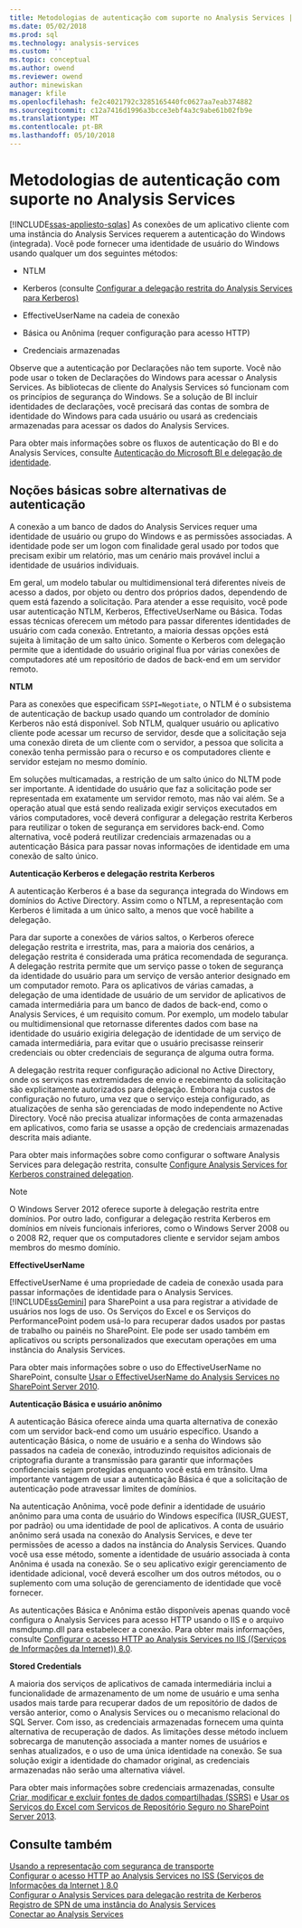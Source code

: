 ```yaml
---
title: Metodologias de autenticação com suporte no Analysis Services | Microsoft Docs
ms.date: 05/02/2018
ms.prod: sql
ms.technology: analysis-services
ms.custom: ''
ms.topic: conceptual
ms.author: owend
ms.reviewer: owend
author: minewiskan
manager: kfile
ms.openlocfilehash: fe2c4021792c3285165440fc0627aa7eab374882
ms.sourcegitcommit: c12a7416d1996a3bcce3ebf4a3c9abe61b02fb9e
ms.translationtype: MT
ms.contentlocale: pt-BR
ms.lasthandoff: 05/10/2018
---
```

# <a name="authentication-methodologies-supported-by-analysis-services"></a>Metodologias de autenticação com suporte no Analysis Services
[!INCLUDE[ssas-appliesto-sqlas](../../includes/ssas-appliesto-sqlas.md)]
  As conexões de um aplicativo cliente com uma instância do Analysis Services requerem a autenticação do Windows (integrada). Você pode fornecer uma identidade de usuário do Windows usando qualquer um dos seguintes métodos:  
  
-   NTLM  
  
-   Kerberos (consulte [Configurar a delegação restrita do Analysis Services para Kerberos)](../../analysis-services/instances/configure-analysis-services-for-kerberos-constrained-delegation.md)  
  
-   EffectiveUserName na cadeia de conexão  
  
-   Básica ou Anônima (requer configuração para acesso HTTP)  
  
-   Credenciais armazenadas  
  
 Observe que a autenticação por Declarações não tem suporte. Você não pode usar o token de Declarações do Windows para acessar o Analysis Services. As bibliotecas de cliente do Analysis Services só funcionam com os princípios de segurança do Windows. Se a solução de BI incluir identidades de declarações, você precisará das contas de sombra de identidade do Windows para cada usuário ou usará as credenciais armazenadas para acessar os dados do Analysis Services.  
  
 Para obter mais informações sobre os fluxos de autenticação do BI e do Analysis Services, consulte [Autenticação do Microsoft BI e delegação de identidade](http://go.microsoft.com/fwlink/?LinkID=286576).  
  
##  <a name="bkmk_auth"></a> Noções básicas sobre alternativas de autenticação  
 A conexão a um banco de dados do Analysis Services requer uma identidade de usuário ou grupo do Windows e as permissões associadas. A identidade pode ser um logon com finalidade geral usado por todos que precisam exibir um relatório, mas um cenário mais provável inclui a identidade de usuários individuais.  
  
 Em geral, um modelo tabular ou multidimensional terá diferentes níveis de acesso a dados, por objeto ou dentro dos próprios dados, dependendo de quem está fazendo a solicitação. Para atender a esse requisito, você pode usar autenticação NTLM, Kerberos, EffectiveUserName ou Básica. Todas essas técnicas oferecem um método para passar diferentes identidades de usuário com cada conexão. Entretanto, a maioria dessas opções está sujeita à limitação de um salto único. Somente o Kerberos com delegação permite que a identidade do usuário original flua por várias conexões de computadores até um repositório de dados de back-end em um servidor remoto.  
  
 **NTLM**  
  
 Para as conexões que especificam `SSPI=Negotiate`, o NTLM é o subsistema de autenticação de backup usado quando um controlador de domínio Kerberos não está disponível. Sob NTLM, qualquer usuário ou aplicativo cliente pode acessar um recurso de servidor, desde que a solicitação seja uma conexão direta de um cliente com o servidor, a pessoa que solicita a conexão tenha permissão para o recurso e os computadores cliente e servidor estejam no mesmo domínio.  
  
 Em soluções multicamadas, a restrição de um salto único do NLTM pode ser importante. A identidade do usuário que faz a solicitação pode ser representada em exatamente um servidor remoto, mas não vai além. Se a operação atual que está sendo realizada exigir serviços executados em vários computadores, você deverá configurar a delegação restrita Kerberos para reutilizar o token de segurança em servidores back-end. Como alternativa, você poderá reutilizar credenciais armazenadas ou a autenticação Básica para passar novas informações de identidade em uma conexão de salto único.  
  
 **Autenticação Kerberos e delegação restrita Kerberos**  
  
 A autenticação Kerberos é a base da segurança integrada do Windows em domínios do Active Directory. Assim como o NTLM, a representação com Kerberos é limitada a um único salto, a menos que você habilite a delegação.  
  
 Para dar suporte a conexões de vários saltos, o Kerberos oferece delegação restrita e irrestrita, mas, para a maioria dos cenários, a delegação restrita é considerada uma prática recomendada de segurança. A delegação restrita permite que um serviço passe o token de segurança da identidade do usuário para um serviço de versão anterior designado em um computador remoto. Para os aplicativos de várias camadas, a delegação de uma identidade de usuário de um servidor de aplicativos de camada intermediária para um banco de dados de back-end, como o Analysis Services, é um requisito comum. Por exemplo, um modelo tabular ou multidimensional que retornasse diferentes dados com base na identidade do usuário exigiria delegação de identidade de um serviço de camada intermediária, para evitar que o usuário precisasse reinserir credenciais ou obter credenciais de segurança de alguma outra forma.  
  
 A delegação restrita requer configuração adicional no Active Directory, onde os serviços nas extremidades de envio e recebimento da solicitação são explicitamente autorizados para delegação. Embora haja custos de configuração no futuro, uma vez que o serviço esteja configurado, as atualizações de senha são gerenciadas de modo independente no Active Directory. Você não precisa atualizar informações de conta armazenadas em aplicativos, como faria se usasse a opção de credenciais armazenadas descrita mais adiante.  
  
 Para obter mais informações sobre como configurar o software Analysis Services para delegação restrita, consulte [Configure Analysis Services for Kerberos constrained delegation](../../analysis-services/instances/configure-analysis-services-for-kerberos-constrained-delegation.md).  
  
> [!NOTE]  
>  O Windows Server 2012 oferece suporte à delegação restrita entre domínios. Por outro lado, configurar a delegação restrita Kerberos em domínios em níveis funcionais inferiores, como o Windows Server 2008 ou o 2008 R2, requer que os computadores cliente e servidor sejam ambos membros do mesmo domínio.  
  
 **EffectiveUserName**  
  
 EffectiveUserName é uma propriedade de cadeia de conexão usada para passar informações de identidade para o Analysis Services. [!INCLUDE[ssGemini](../../includes/ssgemini-md.md)] para SharePoint a usa para registrar a atividade de usuários nos logs de uso. Os Serviços do Excel e os Serviços do PerformancePoint podem usá-lo para recuperar dados usados por pastas de trabalho ou painéis no SharePoint. Ele pode ser usado também em aplicativos ou scripts personalizados que executam operações em uma instância do Analysis Services.  
  
 Para obter mais informações sobre o uso do EffectiveUserName no SharePoint, consulte [Usar o EffectiveUserName do Analysis Services no SharePoint Server 2010](http://go.microsoft.com/fwlink/?LinkId=311905).  
  
 **Autenticação Básica e usuário anônimo**  
  
 A autenticação Básica oferece ainda uma quarta alternativa de conexão com um servidor back-end como um usuário específico. Usando a autenticação Básica, o nome de usuário e a senha do Windows são passados na cadeia de conexão, introduzindo requisitos adicionais de criptografia durante a transmissão para garantir que informações confidenciais sejam protegidas enquanto você está em trânsito. Uma importante vantagem de usar a autenticação Básica é que a solicitação de autenticação pode atravessar limites de domínios.  
  
 Na autenticação Anônima, você pode definir a identidade de usuário anônimo para uma conta de usuário do Windows específica (IUSR_GUEST, por padrão) ou uma identidade de pool de aplicativos. A conta de usuário anônimo será usada na conexão do Analysis Services, e deve ter permissões de acesso a dados na instância do Analysis Services. Quando você usa esse método, somente a identidade de usuário associada à conta Anônima é usada na conexão. Se o seu aplicativo exigir gerenciamento de identidade adicional, você deverá escolher um dos outros métodos, ou o suplemento com uma solução de gerenciamento de identidade que você fornecer.  
  
 As autenticações Básica e Anônima estão disponíveis apenas quando você configura o Analysis Services para acesso HTTP usando o IIS e o arquivo msmdpump.dll para estabelecer a conexão. Para obter mais informações, consulte [Configurar o acesso HTTP ao Analysis Services no IIS &#40;(Serviços de Informações da Internet)&#41; 8.0](../../analysis-services/instances/configure-http-access-to-analysis-services-on-iis-8-0.md).  
  
 **Stored Credentials**  
  
 A maioria dos serviços de aplicativos de camada intermediária inclui a funcionalidade de armazenamento de um nome de usuário e uma senha usados mais tarde para recuperar dados de um repositório de dados de versão anterior, como o Analysis Services ou o mecanismo relacional do SQL Server. Com isso, as credenciais armazenadas fornecem uma quinta alternativa de recuperação de dados. As limitações desse método incluem sobrecarga de manutenção associada a manter nomes de usuários e senhas atualizados, e o uso de uma única identidade na conexão. Se sua solução exigir a identidade do chamador original, as credenciais armazenadas não serão uma alternativa viável.  
  
 Para obter mais informações sobre credenciais armazenadas, consulte [Criar, modificar e excluir fontes de dados compartilhadas &#40;SSRS&#41;](../../reporting-services/report-data/create-modify-and-delete-shared-data-sources-ssrs.md) e [Usar os Serviços do Excel com Serviços de Repositório Seguro no SharePoint Server 2013](http://go.microsoft.com/fwlink/?LinkID=309869).  
  
## <a name="see-also"></a>Consulte também  
 [Usando a representação com segurança de transporte](http://go.microsoft.com/fwlink/?LinkId=311727)   
 [Configurar o acesso HTTP ao Analysis Services no ISS &#40;Serviços de Informações da Internet &#41; 8.0](../../analysis-services/instances/configure-http-access-to-analysis-services-on-iis-8-0.md)   
 [Configurar o Analysis Services para delegação restrita de Kerberos](../../analysis-services/instances/configure-analysis-services-for-kerberos-constrained-delegation.md)   
 [Registro de SPN de uma instância do Analysis Services](../../analysis-services/instances/spn-registration-for-an-analysis-services-instance.md)   
 [Conectar ao Analysis Services](../../analysis-services/instances/connect-to-analysis-services.md)  
  
  
